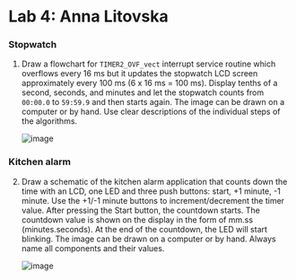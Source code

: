 # Lab 4: Anna Litovska

### Stopwatch

1. Draw a flowchart for `TIMER2_OVF_vect` interrupt service routine which overflows every 16&nbsp;ms but it updates the stopwatch LCD screen approximately every 100&nbsp;ms (6 x 16&nbsp;ms = 100&nbsp;ms). Display tenths of a second, seconds, and minutes and let the stopwatch counts from `00:00.0` to `59:59.9` and then starts again. The image can be drawn on a computer or by hand. Use clear descriptions of the individual steps of the algorithms.

   ![image](https://user-images.githubusercontent.com/99733524/197610946-ba80d1eb-832a-44dd-abe4-f477da9729b4.png)


### Kitchen alarm

2. Draw a schematic of the kitchen alarm application that counts down the time with an LCD, one LED and three push buttons: start, +1 minute, -1 minute. Use the +1/-1 minute buttons to increment/decrement the timer value. After pressing the Start button, the countdown starts. The countdown value is shown on the display in the form of mm.ss (minutes.seconds). At the end of the countdown, the LED will start blinking. The image can be drawn on a computer or by hand. Always name all components and their values.

   ![image](https://user-images.githubusercontent.com/99733524/197611031-0c0d819f-8a7a-4850-8c8e-051d10e559e1.png)

